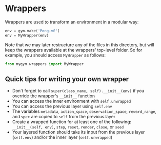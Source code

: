 # Wrappers

Wrappers are used to transform an environment in a modular way:

```python
env = gym.make('Pong-v0')
env = MyWrapper(env)
```

Note that we may later restructure any of the files in this directory,
but will keep the wrappers available at the wrappers' top-level
folder. So for example, you should access `MyWrapper` as follows:

```python
from mygym.wrappers import MyWrapper
```

## Quick tips for writing your own wrapper

- Don't forget to call `super(class_name, self).__init__(env)` if you override the wrapper's `__init__` function
- You can access the inner environment with `self.unwrapped`
- You can access the previous layer using `self.env`
- The variables `metadata`, `action_space`, `observation_space`, `reward_range`, and `spec` are copied to `self` from the previous layer
- Create a wrapped function for at least one of the following: `__init__(self, env)`, `step`, `reset`, `render`, `close`, or `seed`
- Your layered function should take its input from the previous layer (`self.env`) and/or the inner layer (`self.unwrapped`)
